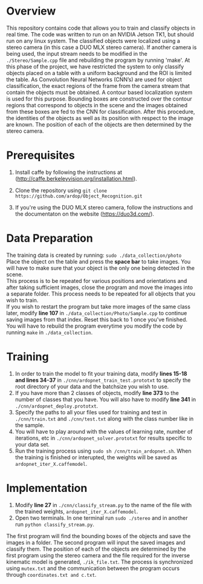 # Overview

This repository contains code that allows you to train and classify objects in real time. The code was written to run on an NVIDIA Jetson TK1, but should run on any linux system.
The classified objects were localized using a stereo camera (in this case a DUO MLX stereo camera). If another camera is being used, the input stream needs to be modified in the `./Stereo/Sample.cpp` file and rebuilding the program by running 'make'.
At this phase of the project, we have restricted the system to only classify objects placed on a table with a uniform background and the ROI is limited the table. 
As Convolution Neural Networks (CNN’s) are used for object classification, the exact regions of the frame from the camera stream that contain the objects must be obtained. A contour based localization system is used for this purpose. Bounding boxes are constructed over the contour regions that correspond to objects in the scene and the images obtained from these boxes are fed to the CNN for classification. After this procedure, the identities of the objects as well as its position with respect to the image are known. The position of each of the objects are then determined by the stereo camera.

# Prerequisites

1. Install caffe by following the instructions at (http://caffe.berkeleyvision.org/installation.html). 

2. Clone the repository using `git clone https://github.com/ardop/Object_Recognition.git`

3. If you're using the DUO MLX stereo camera, follow the instructions and the documentaton on the website (https://duo3d.com/).

# Data Preparation

The training data is created by running: `sudo ./data_collection/photo`
Place the object on the table and press the **space bar** to take images. You will have to make sure that your object is the only one being detected in the scene.  
This process is to be repeated for various positions and orientations and after taking sufficient images, close the program and move the images into a separate folder. This process needs to be repeated for all objects that you wish to train.  
If you wish to restart the program but take more images of the same class later, modify **line 107** in `./data_collection/Photo/Sample.cpp` to continue saving images from that index. Reset this back to 1 once you've finished. 
You will have to rebuild the program everytime you modify the code by running `make` in `./data_collection`. 

# Training 

1. In order to train the model to fit your training data, modify **lines 15-18 and lines 34-37** in `./cnn/ardopnet_train_test.prototxt` to specify the root directory of your data and the batchsize you wish to use.
2. If you have more than 2 classes of objects, modify **line 373** to the number of classes that you have. You will also have to modify **line 341** in `./cnn/ardopnet_deploy.prototxt`.
3. Specify the paths to all your files used for training and test in `./cnn/train.txt` and `./cnn/test.txt` along with the class number like in the sample.
4. You will have to play around with the values of learning rate, number of iterations, etc in `./cnn/ardopnet_solver.prototxt` for results specific to your data set. 
5. Run the training process using `sudo sh /cnn/train_ardopnet.sh`. When the training is finished or interupted, the weights will be saved as `ardopnet_iter_X.caffemodel`.

# Implementation

1. Modify **line 27** in `./cnn/classify_stream.py` to the name of the file with the trained weights, `ardopnet_iter_X.caffemodel`.
2. Open two terminals. In one terminal run `sudo ./stereo` and in another run `python classify_stream.py`.

The first program will find the bounding boxes of the objects and save the images in a folder. The second program will input the saved images and classify them.
The position of each of the objects are determined by the first program using the stereo camera and the file required for the inverse kinematic model is generated, `./ik_file.txt`.
The process is synchronized using `mutex.txt` and the communication between the program occurs through `coordinates.txt and c.txt`. 
